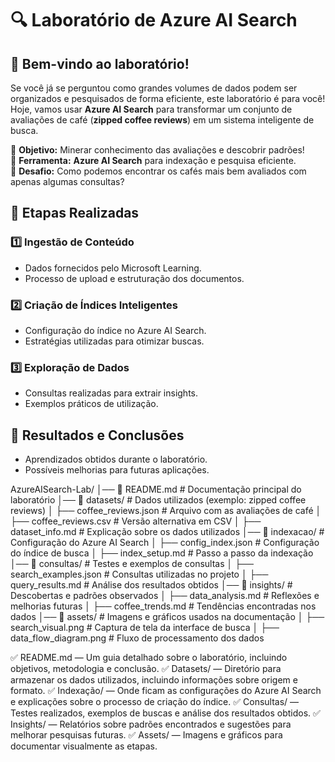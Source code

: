 # 🔍 Laboratório de Azure AI Search 

## 🏁 Bem-vindo ao laboratório!  
Se você já se perguntou como grandes volumes de dados podem ser organizados e pesquisados de forma eficiente, este laboratório é para você!  Hoje, vamos usar **Azure AI Search** para transformar um conjunto de avaliações de café (**zipped coffee reviews**) em um sistema inteligente de busca.  

🔹 **Objetivo:** Minerar conhecimento das avaliações e descobrir padrões!  
🔹 **Ferramenta:** **Azure AI Search** para indexação e pesquisa eficiente.  
🔹 **Desafio:** Como podemos encontrar os cafés mais bem avaliados com apenas algumas consultas?  

## 📌 Etapas Realizadas

### 1️⃣ Ingestão de Conteúdo
- Dados fornecidos pelo Microsoft Learning.
- Processo de upload e estruturação dos documentos.

### 2️⃣ Criação de Índices Inteligentes
- Configuração do índice no Azure AI Search.
- Estratégias utilizadas para otimizar buscas.

### 3️⃣ Exploração de Dados
- Consultas realizadas para extrair insights.
- Exemplos práticos de utilização.

## 🚀 Resultados e Conclusões
- Aprendizados obtidos durante o laboratório.
- Possíveis melhorias para futuras aplicações.

AzureAISearch-Lab/
│── 📜 README.md          # Documentação principal do laboratório
│── 📂 datasets/          # Dados utilizados (exemplo: zipped coffee reviews)
│   ├── coffee_reviews.json   # Arquivo com as avaliações de café
│   ├── coffee_reviews.csv    # Versão alternativa em CSV
│   ├── dataset_info.md       # Explicação sobre os dados utilizados
│── 📂 indexacao/         # Configuração do Azure AI Search
│   ├── config_index.json     # Configuração do índice de busca
│   ├── index_setup.md        # Passo a passo da indexação
│── 📂 consultas/         # Testes e exemplos de consultas
│   ├── search_examples.json  # Consultas utilizadas no projeto
│   ├── query_results.md      # Análise dos resultados obtidos
│── 📂 insights/         # Descobertas e padrões observados
│   ├── data_analysis.md      # Reflexões e melhorias futuras
│   ├── coffee_trends.md      # Tendências encontradas nos dados
│── 📂 assets/           # Imagens e gráficos usados na documentação
│   ├── search_visual.png     # Captura de tela da interface de busca
│   ├── data_flow_diagram.png # Fluxo de processamento dos dados

✅ README.md — Um guia detalhado sobre o laboratório, incluindo objetivos, metodologia e conclusão. ✅ Datasets/ — Diretório para armazenar os dados utilizados, incluindo informações sobre origem e formato. ✅ Indexação/ — Onde ficam as configurações do Azure AI Search e explicações sobre o processo de criação do índice. ✅ Consultas/ — Testes realizados, exemplos de buscas e análise dos resultados obtidos. ✅ Insights/ — Relatórios sobre padrões encontrados e sugestões para melhorar pesquisas futuras. ✅ Assets/ — Imagens e gráficos para documentar visualmente as etapas.

